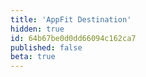 ```yaml
---
title: 'AppFit Destination'
hidden: true
id: 64b67be0d0dd66094c162ca7
published: false
beta: true
---
```

